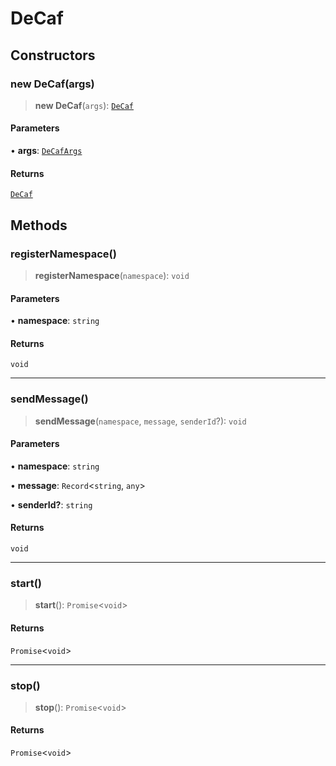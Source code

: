 # DeCaf

## Constructors

### new DeCaf(args)

> **new DeCaf**(`args`): [`DeCaf`](reference/classes/DeCaf.md)

#### Parameters

• **args**: [`DeCafArgs`](reference/interfaces/DeCafArgs.md)

#### Returns

[`DeCaf`](reference/classes/DeCaf.md)

## Methods

### registerNamespace()

> **registerNamespace**(`namespace`): `void`

#### Parameters

• **namespace**: `string`

#### Returns

`void`

***

### sendMessage()

> **sendMessage**(`namespace`, `message`, `senderId`?): `void`

#### Parameters

• **namespace**: `string`

• **message**: `Record`<`string`, `any`>

• **senderId?**: `string`

#### Returns

`void`

***

### start()

> **start**(): `Promise`<`void`>

#### Returns

`Promise`<`void`>

***

### stop()

> **stop**(): `Promise`<`void`>

#### Returns

`Promise`<`void`>
